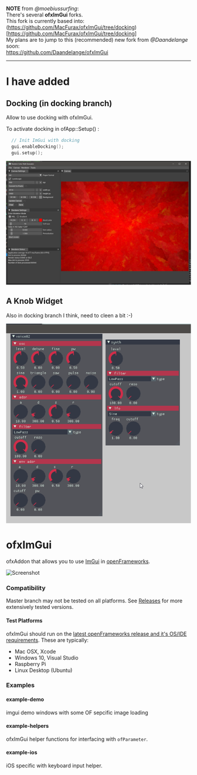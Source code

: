 **NOTE** from *@moebiussurfing*:  
There's several **ofxImGui** forks.  
This fork is currently based into:  
(https://github.com/MacFurax/ofxImGui/tree/docking)[https://github.com/MacFurax/ofxImGui/tree/docking]  
My plans are to jump to this (recommended) new fork from *@Daandelange* soon:  
https://github.com/Daandelange/ofxImGui


------------------------------


# I have added
## Docking (in docking branch)

Allow to use docking with ofxImGui.

To activate docking in ofApp::Setup() : 

```C++
  // Init ImGui with docking
  gui.enableDocking();
  gui.setup();
```

![Docking](images/docking.png)

## A Knob Widget 
Also in docking branch I think, need to cleen a bit :-)

![Docking](images/knob.png)

# ofxImGui

ofxAddon that allows you to use [ImGui](https://github.com/ocornut/imgui) in [openFrameworks](https://github.com/openframeworks/openFrameworks).

![Screenshot](images/Screenshot.png)

### Compatibility
Master branch may not be tested on all platforms. See [Releases](https://github.com/jvcleave/ofxImGui/releases/) for more extensively tested versions.

#### Test Platforms
ofxImGui should run on the [latest openFrameworks release and it's OS/IDE requirements](https://openframeworks.cc/download/). These are typically:

 - Mac OSX, Xcode
 - Windows 10, Visual Studio
 - Raspberry Pi
 - Linux Desktop (Ubuntu)


### Examples

#### example-demo    
imgui demo windows with some OF sepcific image loading

#### example-helpers
ofxImGui helper functions for interfacing with `ofParameter`.

#### example-ios  
iOS specific with keyboard input helper.
